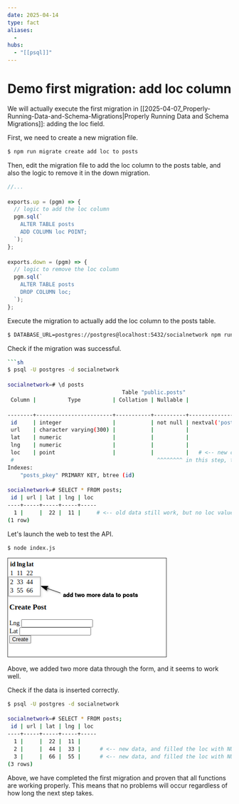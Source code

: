 ```yaml
---
date: 2025-04-14
type: fact
aliases:
  -
hubs:
  - "[[psql]]"
---
```


# Demo first migration: add loc column

We will actually execute the first migration in [[2025-04-07_Properly-Running-Data-and-Schema-Migrations|Properly Running Data and Schema Migrations]]: adding the loc field.

First, we need to create a new migration file.

```sh
$ npm run migrate create add loc to posts
```

Then, edit the migration file to add the loc column to the posts table, and also the logic to remove it in the down migration.

```js
//...

exports.up = (pgm) => {
  // logic to add the loc column
  pgm.sql(`
    ALTER TABLE posts
    ADD COLUMN loc POINT;
  `);
};

exports.down = (pgm) => {
  // logic to remove the loc column
  pgm.sql(`
    ALTER TABLE posts
    DROP COLUMN loc;
  `);
};
```

Execute the migration to actually add the loc column to the posts table.

```sh
$ DATABASE_URL=postgres://postgres@localhost:5432/socialnetwork npm run migrate up
```

Check if the migration was successful.

```sh
```sh
$ psql -U postgres -d socialnetwork

socialnetwork=# \d posts
                                    Table "public.posts"
 Column |          Type          | Collation | Nullable |              Default

--------+------------------------+-----------+----------+-----------------------------------
 id     | integer                |           | not null | nextval('posts_id_seq'::regclass)
 url    | character varying(300) |           |          |
 lat    | numeric                |           |          |
 lng    | numeric                |           |          |
 loc    | point                  |           |          |   # <-- new column
 #                                             ^^^^^^^^ in this step, the added column should never set to NOT NULL
Indexes:
    "posts_pkey" PRIMARY KEY, btree (id)

socialnetwork=# SELECT * FROM posts;
 id | url | lat | lng | loc
----+-----+-----+-----+-----
  1 |     |  22 |  11 |     # <-- old data still work, but no loc value (NULL)
(1 row)
```

Let's launch the web to test the API.

```sh
$ node index.js
```

![add-two-more-data-to-posts.png](../assets/imgs/add-two-more-data-to-posts.png)

Above, we added two more data through the form, and it seems to work well.

Check if the data is inserted correctly.

```sh
$ psql -U postgres -d socialnetwork

socialnetwork=# SELECT * FROM posts;
 id | url | lat | lng | loc
----+-----+-----+-----+-----
  1 |     |  22 |  11 |
  2 |     |  44 |  33 |      # <-- new data, and filled the loc with NULL
  3 |     |  66 |  55 |      # <-- new data, and filled the loc with NULL
(3 rows)
```

Above, we have completed the first migration and proven that all functions are working properly. This means that no problems will occur regardless of how long the next step takes.


